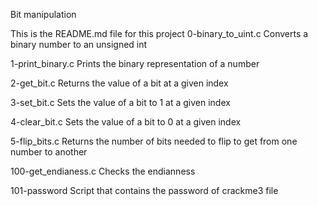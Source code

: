 Bit manipulation

This is the README.md file for this project
0-binary_to_uint.c Converts a binary number to an unsigned int

1-print_binary.c Prints the binary representation of a number

2-get_bit.c Returns the value of a bit at a given index

3-set_bit.c Sets the value of a bit to 1 at a given index

4-clear_bit.c Sets the value of a bit to 0 at a given index

5-flip_bits.c Returns the number of bits needed to flip to get from one number to another

100-get_endianess.c Checks the endianness

101-password Script that contains the password of crackme3 file

